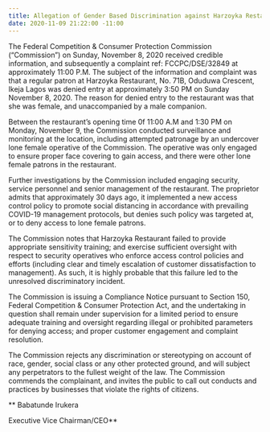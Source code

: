 ```yaml
---
title: Allegation of Gender Based Discrimination against Harzoyka Restaurant
date: 2020-11-09 21:22:00 -11:00
---
```


The Federal Competition & Consumer Protection Commission (“Commission”) on Sunday, November 8, 2020 received credible information, and subsequently a complaint ref: FCCPC/DSE/32849 at approximately 11:00 P.M.  The subject of the information and complaint was that a regular patron at Harzoyka Restaurant, No. 71B, Oduduwa Crescent, Ikeja Lagos was denied entry at approximately 3:50 PM on Sunday November 8, 2020. The reason for denied entry to the restaurant was that she was female, and unaccompanied by a male companion.


Between the restaurant’s opening time 0f 11:00 A.M and 1:30 PM on Monday, November 9, the Commission conducted surveillance and monitoring at the location, including attempted patronage by an undercover lone female operative of the Commission. The operative was only engaged to ensure proper face covering to gain access, and there were other lone female patrons in the restaurant.


Further investigations by the Commission included engaging security, service personnel and senior management of the restaurant.  The proprietor admits that approximately 30 days ago, it implemented a new access control policy to promote social distancing in accordance with prevailing COVID-19 management protocols, but denies such policy was targeted at, or to deny access to lone female patrons.


The Commission notes that Harzoyka Restaurant failed to provide appropriate sensitivity training; and exercise sufficient oversight with respect to security operatives who enforce access control policies and efforts (including clear and timely escalation of customer dissatisfaction to management). As such, it is highly probable that this failure led to the unresolved discriminatory incident. 


The Commission is issuing a Compliance Notice pursuant to Section 150, Federal Competition & Consumer Protection Act, and the undertaking in question shall remain under supervision for a limited period to ensure adequate training and oversight regarding illegal or prohibited parameters for denying access; and proper customer engagement and complaint resolution.


The Commission rejects any discrimination or stereotyping on account of race, gender, social class or any other protected ground, and will subject any perpetrators to the fullest weight of the law. The Commission commends the complainant, and invites the public to call out conducts and practices by businesses that violate the rights of citizens.




**
Babatunde Irukera

Executive Vice Chairman/CEO**

